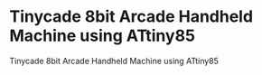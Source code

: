 # Tinycade 8bit Arcade Handheld Machine using ATtiny85
Tinycade 8bit Arcade Handheld Machine using ATtiny85
